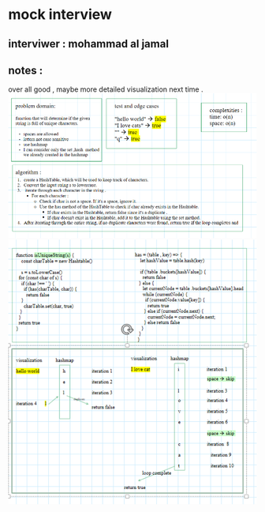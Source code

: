 # mock interview

## interviwer : mohammad al jamal

## notes :

over all good , maybe more detailed visualization next time .
![whitheboard](./wh1.png)
![whitheboard](./wh2.png)
